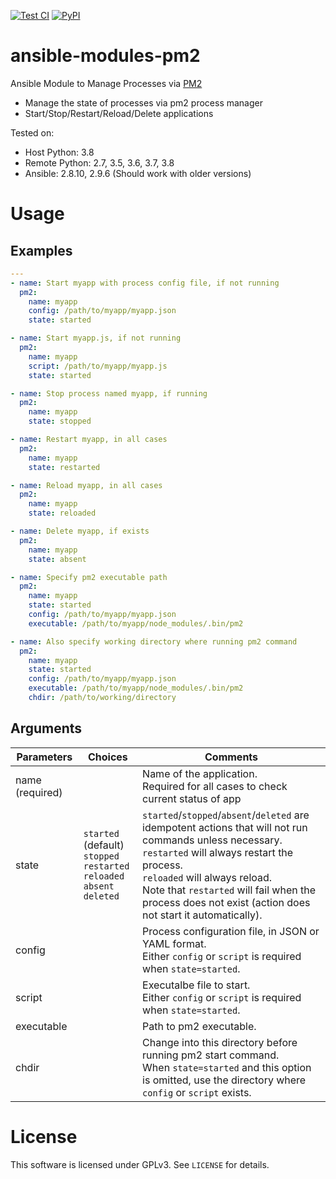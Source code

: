 [![Test CI](https://github.com/10sr/ansible-modules-pm2/workflows/Test%20CI/badge.svg)](https://github.com/10sr/ansible-modules-pm2/actions)
[![PyPI](https://img.shields.io/pypi/v/ansible-modules-pm2)](https://pypi.org/project/ansible-modules-pm2/)



ansible-modules-pm2
===================

Ansible Module to Manage Processes via [PM2](https://pm2.keymetrics.io/)

- Manage the state of processes via pm2 process manager
- Start/Stop/Restart/Reload/Delete applications



Tested on:

- Host Python: 3.8
- Remote Python: 2.7, 3.5, 3.6, 3.7, 3.8
- Ansible: 2.8.10, 2.9.6 (Should work with older versions)


Usage
=====


Examples
--------


```yaml
---
- name: Start myapp with process config file, if not running
  pm2:
    name: myapp
    config: /path/to/myapp/myapp.json
    state: started

- name: Start myapp.js, if not running
  pm2:
    name: myapp
    script: /path/to/myapp/myapp.js
    state: started

- name: Stop process named myapp, if running
  pm2:
    name: myapp
    state: stopped

- name: Restart myapp, in all cases
  pm2:
    name: myapp
    state: restarted

- name: Reload myapp, in all cases
  pm2:
    name: myapp
    state: reloaded

- name: Delete myapp, if exists
  pm2:
    name: myapp
    state: absent

- name: Specify pm2 executable path
  pm2:
    name: myapp
    state: started
    config: /path/to/myapp/myapp.json
    executable: /path/to/myapp/node_modules/.bin/pm2

- name: Also specify working directory where running pm2 command
  pm2:
    name: myapp
    state: started
    config: /path/to/myapp/myapp.json
    executable: /path/to/myapp/node_modules/.bin/pm2
    chdir: /path/to/working/directory
```


Arguments
---------

| Parameters      | Choices                                                                                | Comments                                                                                                                                                                                                                                                                                                  |
|-----------------|----------------------------------------------------------------------------------------|-----------------------------------------------------------------------------------------------------------------------------------------------------------------------------------------------------------------------------------------------------------------------------------------------------------|
| name (required) |                                                                                        | Name of the application.<br>Required for all cases to check current status of app                                                                                                                                                                                                                         |
| state           | `started` (default)<br>`stopped`<br>`restarted`<br>`reloaded`<br>`absent`<br>`deleted` | `started`/`stopped`/`absent`/`deleted` are idempotent actions that will not run commands unless necessary.<br>`restarted` will always restart the process.<br>`reloaded` will always reload.<br>Note that `restarted` will fail when the process does not exist (action does not start it automatically). |
| config          |                                                                                        | Process configuration file, in JSON or YAML format.<br>Either `config` or `script` is required when `state=started`.                                                                                                                                                                                      |
| script          |                                                                                        | Executalbe file to start.<br>Either `config` or `script` is required when `state=started`.                                                                                                                                                                                                                |
| executable      |                                                                                        | Path to pm2 executable.                                                                                                                                                                                                                                                                                   |
| chdir           |                                                                                        | Change into this directory before running pm2 start command.<br>When `state=started` and this option is omitted, use the directory where `config` or `script` exists.                                                                                                                                     |

License
=======

This software is licensed under GPLv3. See `LICENSE` for details.
